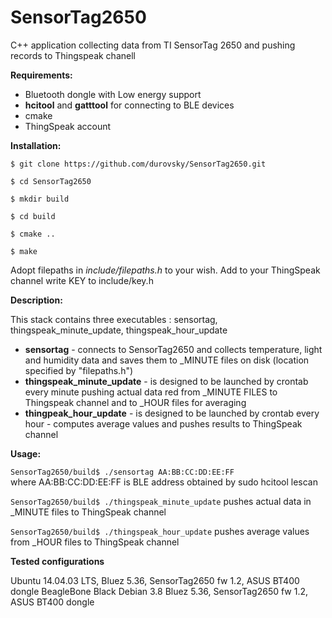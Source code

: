 # SensorTag2650
C++ application collecting data from TI SensorTag 2650 and pushing records to Thingspeak chanell

**Requirements:**
* Bluetooth dongle with Low energy support
* **hcitool** and **gatttool** for connecting to BLE devices
* cmake
* ThingSpeak account

**Installation:**

`$ git clone https://github.com/durovsky/SensorTag2650.git`

`$ cd SensorTag2650`

`$ mkdir build`

`$ cd build`

`$ cmake ..`

`$ make`

Adopt filepaths in *include/filepaths.h* to your wish. 
Add to your ThingSpeak channel write KEY to include/key.h

**Description:**

This stack contains three executables : sensortag, thingspeak_minute_update, thingspeak_hour_update

* **sensortag** - connects to SensorTag2650 and collects temperature, light and humidity data and saves them to _MINUTE files on disk (location specified by "filepaths.h")
* **thingspeak_minute_update** - is designed to be launched by crontab every minute pushing actual data red from _MINUTE FILES to Thingspeak channel and to _HOUR files for averaging
* **thingpeak_hour_update** - is designed to be launched by crontab every hour - computes average values and pushes results to ThingSpeak channel

**Usage:**

`SensorTag2650/build$ ./sensortag AA:BB:CC:DD:EE:FF`  
where AA:BB:CC:DD:EE:FF is BLE address obtained by sudo hcitool lescan

`SensorTag2650/build$ ./thingspeak_minute_update` 
pushes actual data in _MINUTE files to ThingSpeak channel

`SensorTag2650/build$ ./thingspeak_hour_update` 
pushes average values from _HOUR files to ThingSpeak channel

**Tested configurations**

Ubuntu 14.04.03 LTS, Bluez 5.36, SensorTag2650 fw 1.2, ASUS BT400 dongle
BeagleBone Black Debian 3.8 Bluez 5.36, SensorTag2650 fw 1.2, ASUS BT400 dongle


